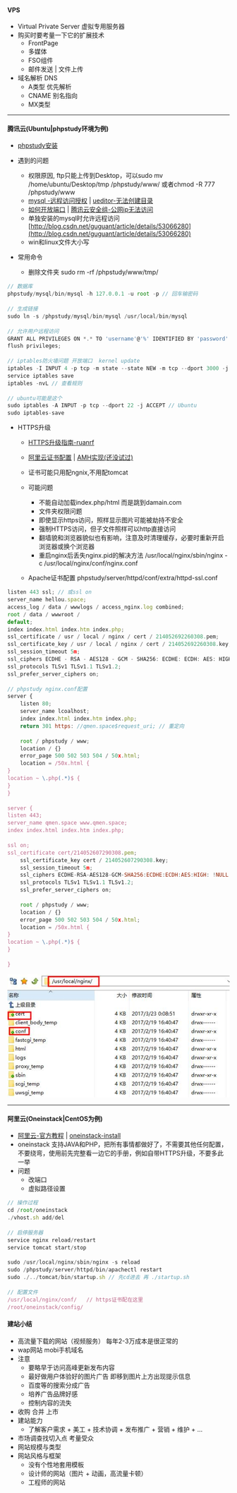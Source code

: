 #### VPS

* Virtual Private Server 虚拟专用服务器
* 购买时要考量一下它的扩展技术
  * FrontPage
  * 多媒体
  * FSO组件
  * 邮件发送 \| 文件上传
* 域名解析 DNS
  * A类型 优先解析
  * CNAME 别名指向
  * MX类型

---

#### 腾讯云\(Ubuntu\|phpstudy环境为例\)

* [phpstudy安装](https://bbs.aliyun.com/read/165947.html?spm=5176.bbsr165947.0.0.sl6Fe6&displayMode=1&page=1#527830)
* 遇到的问题

  * 权限原因, ftp只能上传到Desktop，可以sudo mv /home/ubuntu/Desktop/tmp /phpstudy/www/ 或者chmod -R 777 /phpstudy/www
  * [mysql -远程访问授权](https://zhidao.baidu.com/question/358796386.html) \| [ueditor-无法创建目录](http://blog.csdn.net/chengyi_l/article/details/46377307)
  * [如何开放端口](http://www.server110.com/linux/201308/740.html) \|  [腾讯云安全组-公网ip无法访问](http://bbs.qcloud.com/forum.php?mod=viewthread&tid=12878&highlight=公网ip)
  * 单独安装的mysql时允许远程访问 [http://blog.csdn.net/guguant/article/details/53066280](http://blog.csdn.net/guguant/article/details/53066280)
  * win和linux文件大小写

* 常用命令

  * 删除文件夹   sudo rm -rf /phpstudy/www/tmp/

```js
// 数据库
phpstudy/mysql/bin/mysql -h 127.0.0.1 -u root -p // 回车输密码

// 生成链接
sudo ln -s /phpstudy/mysql/bin/mysql /usr/local/bin/mysql

// 允许用户远程访问
GRANT ALL PRIVILEGES ON *.* TO 'username'@'%' IDENTIFIED BY 'password' WITH GRANT OPTION; 
flush privileges;­

// iptables防火墙问题 开放端口  kernel update
iptables -I INPUT 4 -p tcp -m state --state NEW -m tcp --dport 3000 -j ACCEPT
service iptables save
iptables -nvL // 查看规则

// ubuntu可能是这个
sudo iptables -A INPUT -p tcp --dport 22 -j ACCEPT // Ubuntu
sudo iptables-save
```

* HTTPS升级

  * [HTTPS升级指南-ruanrf](http://www.ruanyifeng.com/blog/2016/08/migrate-from-http-to-https.html)

  * [阿里云证书配置](https://yundun.console.aliyun.com/?spm=5176.2020520163.1001.87.ZMNtx7&p=cas#/cas/download/214052692260308) \| [AMH实现\(还没试过\)](https://www.gitbook.com/book/luo0412/white/edit#)

  * 证书可能只用配ngnix,不用配tomcat
  * 可能问题
    * 不能自动加载index.php/html 而是跳到damain.com
    * 文件夹权限问题
    * 即使显示https访问，照样显示图片可能被劫持不安全
    * 强制HTTPS访问，但子文件照样可以http直接访问
    * 翻墙貌和浏览器貌似也有影响，注意及时清理缓存，必要时重新开启浏览器或换个浏览器
    * 重启nginx后丢失nginx.pid的解决方法
       /usr/local/nginx/sbin/nginx -c /usr/local/nginx/conf/nginx.conf 
  * Apache证书配置 phpstudy/server/httpd/conf/extra/httpd-ssl.conf

```js
listen 443 ssl; // 或ssl on
server_name hellou.space;
access_log / data / wwwlogs / access_nginx.log combined;
root / data / wwwroot /
default;
index index.html index.htm index.php;
ssl_certificate / usr / local / nginx / cert / 214052692260308.pem;
ssl_certificate_key / usr / local / nginx / cert / 214052692260308.key;
ssl_session_timeout 5m;
ssl_ciphers ECDHE - RSA - AES128 - GCM - SHA256: ECDHE: ECDH: AES: HIGH: !NULL: !aNULL: !MD5: !ADH: !RC4;
ssl_protocols TLSv1 TLSv1.1 TLSv1.2;
ssl_prefer_server_ciphers on;

// phpstudy nginx.conf配置
server {
    listen 80;
    server_name lcoalhost;
    index index.html index.htm index.php;
    return 301 https: //qmen.space$request_uri; // 重定向

    root / phpstudy / www;
    location / {}
    error_page 500 502 503 504 / 50x.html;
    location = /50x.html {
}
location ~ \.php(.*)$ {
}
}

server {
listen 443;
server_name qmen.space www.qmen.space;
index index.html index.htm index.php;

ssl on;
ssl_certificate cert/214052607290308.pem;
    ssl_certificate_key cert / 214052607290308.key;
    ssl_session_timeout 5m;
    ssl_ciphers ECDHE-RSA-AES128-GCM-SHA256:ECDHE:ECDH:AES:HIGH: !NULL:!aNULL:!MD5:!ADH:!RC4;
    ssl_protocols TLSv1 TLSv1.1 TLSv1.2;
    ssl_prefer_server_ciphers on;

    root / phpstudy / www;
    location / {}
    error_page 500 502 503 504 / 50x.html;
    location = /50x.html {
}
location ~ \.php(.*)$ {
}

}
```

![](/assets/https-aliyun-1.jpg)

---

#### 阿里云\(Oneinstack\|CentOS为例\)

* [阿里云-官方教程](https://help.aliyun.com/document_detail/50774.html?spm=5176.doc50775.6.630.uJaGYl) \| [oneinstack-install](https://oneinstack.com/install/)
* oneinstack 支持JAVA和PHP，把所有事情都做好了，不需要其他任何配置，不要绕弯，使用前先完整看一边它的手册，例如自带HTTPS升级，不要多此一举
* 问题
  * 改端口
  * 虚拟路径设置

```js
// 操作过程
cd /root/oneinstack
./vhost.sh add/del

// 启停服务器
service nginx reload/restart
service tomcat start/stop

sudo /usr/local/nginx/sbin/nginx -s reload
sudo /phpstudy/server/httpd/bin/apachectl restart
sudo ./../tomcat/bin/startup.sh // 先cd进去 再 ./startup.sh

// 配置文件
/usr/local/nginx/conf/   // https证书配在这里
/root/oneinstack/config/
```

#### 建站小结

* 高流量下载的网站（视频服务） 每年2-3万成本是很正常的 
* wap网站 mobi手机域名
* 注意
  * 要略早于访问高峰更新发布内容
  * 最好做用户体验好的图片广告 即移到图片上方出现提示信息 
  * 百度等的搜索分成广告
  * 培养广告品牌好感
  * 控制内容的流失
* 收购 合并 上市
* 建站能力
  * 了解客户需求 + 美工 + 技术协调 + 发布推广 + 营销 + 维护 + ...
* 市场调查找切入点 考量受众
* 网站规模与类型
* 网站风格与框架
  * 没有个性地套用模板 
  * 设计师的网站（图片 + 动画，高流量卡顿） 
  * 工程师的网站



